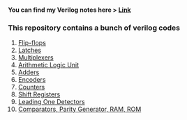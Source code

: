 #### You can find my Verilog notes here > <a href="https://hbharathbhat.github.io/verilog">Link</a>
### This repository contains a bunch of verilog codes

1. <a href="https://github.com/hbharathbhat/rtl_codes/tree/main/%5B01-08%5D_flipflops_%26_latches">Flip-flops</a>
2. <a href="https://github.com/hbharathbhat/rtl_codes/tree/main/%5B01-08%5D_flipflops_%26_latches">Latches</a>
3. <a href="https://github.com/hbharathbhat/rtl_codes/tree/main/%5B13%5D_mux">Multiplexers</a>
4. <a href="https://github.com/hbharathbhat/rtl_codes/tree/main/%5B09%5D_alu">Arithmetic Logic Unit</a>
5. <a href="https://github.com/hbharathbhat/rtl_codes/tree/main/%5B10%5D_adders">Adders</a>
6. <a href="https://github.com/hbharathbhat/rtl_codes/tree/main/%5B12%5D_encoders">Encoders</a>
7. <a href="https://github.com/hbharathbhat/rtl_codes/tree/main/%5B13%5D_counters">Counters</a>
8. <a href="https://github.com/hbharathbhat/rtl_codes/tree/main/%5B15%5D_shift_registers">Shift Registers</a>
9. <a href="https://github.com/hbharathbhat/rtl_codes/tree/main/%5B16%5D_lod">Leading One Detectors</a>
10. <a href="https://github.com/hbharathbhat/rtl_codes/tree/main/%5B17%5D_others">Comparators, Parity Generator, RAM, ROM</a>

